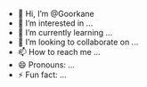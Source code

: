 - 👋 Hi, I’m @Goorkane
- 👀 I’m interested in ...
- 🌱 I’m currently learning ...
- 💞️ I’m looking to collaborate on ...
- 📫 How to reach me ...
- 😄 Pronouns: ...
- ⚡ Fun fact: ...

<!---
Goorkane/Goorkane is a ✨ special ✨ repository because its `README.md` (this file) appears on your GitHub profile.
You can click the Preview link to take a look at your changes.
--->
